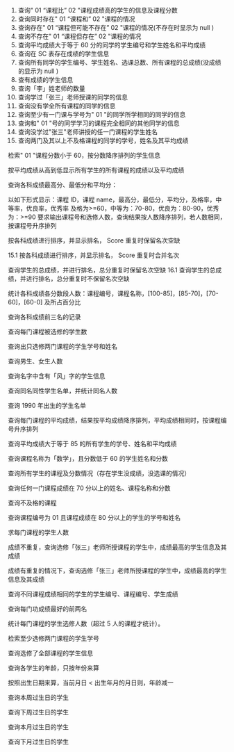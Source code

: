 1. 查询" 01 “课程比” 02 "课程成绩高的学生的信息及课程分数
2. 查询同时存在" 01 “课程和” 02 "课程的情况
3. 查询存在" 01 “课程但可能不存在” 02 "课程的情况(不存在时显示为 null )
4. 查询不存在" 01 “课程但存在” 02 "课程的情况
5. 查询平均成绩大于等于 60 分的同学的学生编号和学生姓名和平均成绩
6. 查询在 SC 表存在成绩的学生信息
7. 查询所有同学的学生编号、学生姓名、选课总数、所有课程的总成绩(没成绩的显示为 null )
8. 查有成绩的学生信息
9. 查询「李」姓老师的数量
10. 查询学过「张三」老师授课的同学的信息
11. 查询没有学全所有课程的同学的信息
12. 查询至少有一门课与学号为" 01 "的同学所学相同的同学的信息
13. 查询和" 01 "号的同学学习的课程完全相同的其他同学的信息
14. 查询没学过"张三"老师讲授的任一门课程的学生姓名
15. 查询两门及其以上不及格课程的同学的学号，姓名及其平均成绩

检索" 01 "课程分数小于 60，按分数降序排列的学生信息

按平均成绩从高到低显示所有学生的所有课程的成绩以及平均成绩

查询各科成绩最高分、最低分和平均分：

以如下形式显示：课程 ID，课程 name，最高分，最低分，平均分，及格率，中等率，优良率，优秀率
及格为>=60，中等为：70-80，优良为：80-90，优秀为：>=90
要求输出课程号和选修人数，查询结果按人数降序排列，若人数相同，按课程号升序排列

按各科成绩进行排序，并显示排名， Score 重复时保留名次空缺

15.1 按各科成绩进行排序，并显示排名， Score 重复时合并名次

查询学生的总成绩，并进行排名，总分重复时保留名次空缺
16.1 查询学生的总成绩，并进行排名，总分重复时不保留名次空缺

统计各科成绩各分数段人数：课程编号，课程名称，[100-85]，[85-70]，[70-60]，[60-0] 及所占百分比

查询各科成绩前三名的记录

查询每门课程被选修的学生数

查询出只选修两门课程的学生学号和姓名

查询男生、女生人数

查询名字中含有「风」字的学生信息

查询同名同性学生名单，并统计同名人数

查询 1990 年出生的学生名单

查询每门课程的平均成绩，结果按平均成绩降序排列，平均成绩相同时，按课程编号升序排列

查询平均成绩大于等于 85 的所有学生的学号、姓名和平均成绩

查询课程名称为「数学」，且分数低于 60 的学生姓名和分数

查询所有学生的课程及分数情况（存在学生没成绩，没选课的情况）

查询任何一门课程成绩在 70 分以上的姓名、课程名称和分数

查询不及格的课程

查询课程编号为 01 且课程成绩在 80 分以上的学生的学号和姓名

求每门课程的学生人数

成绩不重复，查询选修「张三」老师所授课程的学生中，成绩最高的学生信息及其成绩

成绩有重复的情况下，查询选修「张三」老师所授课程的学生中，成绩最高的学生信息及其成绩

查询不同课程成绩相同的学生的学生编号、课程编号、学生成绩

查询每门功成绩最好的前两名

统计每门课程的学生选修人数（超过 5 人的课程才统计）。

检索至少选修两门课程的学生学号

查询选修了全部课程的学生信息

查询各学生的年龄，只按年份来算

按照出生日期来算，当前月日 < 出生年月的月日则，年龄减一

查询本周过生日的学生

查询下周过生日的学生

查询本月过生日的学生

查询下月过生日的学生